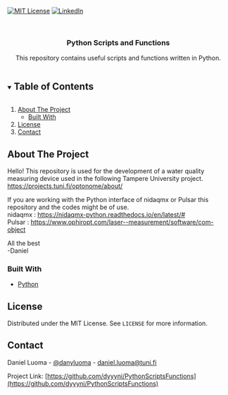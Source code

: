 <!-- PROJECT SHIELDS -->
<!--
*** I'm using markdown "reference style" links for readability.
*** Reference links are enclosed in brackets [ ] instead of parentheses ( ).
*** See the bottom of this document for the declaration of the reference variables
*** for contributors-url, forks-url, etc. This is an optional, concise syntax you may use.
*** https://www.markdownguide.org/basic-syntax/#reference-style-links
-->
[![MIT License][license-shield]][license-url]
[![LinkedIn][linkedin-shield]][linkedin-url]



<!-- PROJECT LOGO -->
<br />
<p align="center">
  <h3 align="center">Python Scripts and Functions</h3>

  <p align="center">
    This repository contains useful scripts and functions written in Python.
  </p>
</p>



<!-- TABLE OF CONTENTS -->
<details open="open">
  <summary><h2 style="display: inline-block">Table of Contents</h2></summary>
  <ol>
    <li>
      <a href="#about-the-project">About The Project</a>
      <ul>
        <li><a href="#built-with">Built With</a></li>
      </ul>
    </li>
    <li><a href="#license">License</a></li>
    <li><a href="#contact">Contact</a></li>
  </ol>
</details>



<!-- ABOUT THE PROJECT -->
## About The Project

Hello! This repository is used for the development of a water quality measuring device used in the following Tampere University project.
https://projects.tuni.fi/optonome/about/

If you are working with the Python interface of nidaqmx or Pulsar this repository and the codes might be of use.\
nidaqmx : https://nidaqmx-python.readthedocs.io/en/latest/# \
Pulsar  : https://www.ophiropt.com/laser--measurement/software/com-object

All the best\
-Daniel


### Built With

* [Python](https://www.python.org/)


<!-- LICENSE -->
## License

Distributed under the MIT License. See `LICENSE` for more information.



<!-- CONTACT -->
## Contact

Daniel Luoma - [@danyluoma](https://twitter.com/danyluoma) - daniel.luoma@tuni.fi

Project Link: [https://github.com/dyyyni/PythonScriptsFunctions](https://github.com/dyyyni/PythonScriptsFunctions)



<!-- MARKDOWN LINKS & IMAGES -->
<!-- https://www.markdownguide.org/basic-syntax/#reference-style-links -->
[license-shield]: https://img.shields.io/github/license/dyyyni/PythonScriptsFunctions.svg?style=for-the-badge
[license-url]: https://github.com/dyyyni/PythonScriptsFunctions/blob/main/LICENSE.txt
[linkedin-shield]: https://img.shields.io/badge/-LinkedIn-black.svg?style=for-the-badge&logo=linkedin&colorB=555
[linkedin-url]: https://linkedin.com/in/luomadaniel